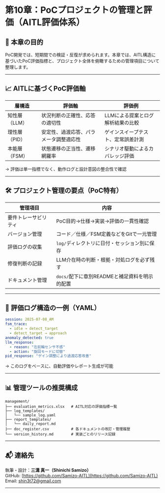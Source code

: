 # 第10章：PoCプロジェクトの管理と評価（AITL評価体系）

## 🎯 本章の目的

PoC開発では、短期間での検証・反復が求められます。本章では、AITL構造に基づいたPoC評価指標と、プロジェクト全体を俯瞰するための管理項目について整理します。

---

## 📈 AITLに基づくPoC評価軸

| 層構造     | 評価軸                          | 評価例                              |
|------------|----------------------------------|-------------------------------------|
| 知性層（LLM） | 状況判断の正確性、応答の適切性         | LLMによる提案とログ解析結果の比較     |
| 理性層（PID） | 安定性、過渡応答、パラメータ調整適応性 | ゲインスイープテスト、定常誤差計測     |
| 本能層（FSM） | 状態遷移の正当性、遷移網羅率            | シナリオ駆動によるカバレッジ評価       |

→ 評価は単一指標でなく、動作ログと設計意図の整合性で確認

---

## 🛠 プロジェクト管理の要点（PoC特有）

| 管理項目         | 内容                                         |
|------------------|----------------------------------------------|
| 要件トレーサビリティ | PoC目的→仕様→実装→評価の一貫性確認             |
| バージョン管理     | コード／仕様／FSM定義などをGitで一元管理         |
| 評価ログの収集     | `log/`ディレクトリに日付・セッション別に保存     |
| 修復判断の記録     | LLM介在時の判断・根拠・対処ログを必ず残す         |
| ドキュメント管理   | `docs/`配下に章別READMEと補足資料を明示的配置   |

---

## 🧪 評価ログ構造の一例（YAML）

```yaml
session: 2025-07-08_AM
fsm_trace:
  - idle → detect_target
  - detect_target → approach
anomaly_detected: true
llm_response:
  - reason: "左前輪センサ不感"
  - action: "旋回モードに切替"
pid_response: "ゲイン調整により過渡応答改善"
```
→ このログをベースに、自動評価やレポート生成が可能

---

## 📊 管理ツールの推奨構成
```
management/
├── evaluation_metrics.xlsx   # AITL対応の評価指標一覧
├── log_templates/
│   └── sample_log.yaml
├── report_templates/
│   └── daily_report.md
├── doc_register.csv          # 各ドキュメントの改訂・管理履歴
└── version_history.md        # 実装ごとのリリース記録
```
---

## 📬 連絡先

執筆・設計：**三溝 真一（Shinichi Samizo）**  
GitHub: [https://github.com/Samizo-AITL](https://github.com/Samizo-AITL)  
Email: shin3t72@gmail.com

---



